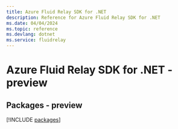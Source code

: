 ```yaml
---
title: Azure Fluid Relay SDK for .NET
description: Reference for Azure Fluid Relay SDK for .NET
ms.date: 04/04/2024
ms.topic: reference
ms.devlang: dotnet
ms.service: fluidrelay
---
```

# Azure Fluid Relay SDK for .NET - preview
## Packages - preview
[!INCLUDE [packages](fluid-relay-index.md)]